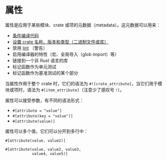 # 属性

属性是应用于某些模块、crate 或项的元数据（metadata）。这元数据可以用来：

<!-- TODO: Link these to their respective examples -->

* [条件编译代码][cfg]
* [设置 crate 名称、版本和类型（二进制文件或库）][crate]
* 禁用 [lint][lint] （警告）
* 启用编译器的特性（宏、全局导入（glob import）等）
* 链接到一个非 Rust 语言的库
* 标记函数作为单元测试
* 标记函数作为基准测试的某个部分

当属性作用于整个 crate 时，它们的语法为 `#![crate_attribute]`，当它们用于模块或项时，语法为 `#[item_attribute]`（注意少了感叹号 `!`）。

属性可以接受参数，有不同的语法形式：

* `#[attribute = "value"]`
* `#[attribute(key = "value")]`
* `#[attribute(value)]`

属性可以多个值，它们可以分开到多行中：

```rust,ignore
#[attribute(value, value2)]

#[attribute(value, value2, value3,
            value4, value5)]
```

[cfg]: ./attribute/cfg.md
[crate]: ./attribute/crate.md
[lint]: https://en.wikipedia.org/wiki/Lint_%28software%29
